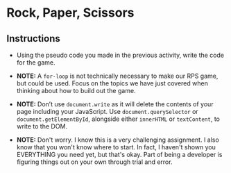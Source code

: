 # Rock, Paper, Scissors

## Instructions

- Using the pseudo code you made in the previous activity, write the code for the game.

- **NOTE:** A `for-loop` is not technically necessary to make our RPS game, but could be used. Focus on the topics we have just covered when thinking about how to build out the game.

- **NOTE:** Don’t use `document.write` as it will delete the contents of your page including your JavaScript. Use `document.querySelector` or `document.getElementById`, alongside either `innerHTML` or `textContent`, to write to the DOM.

- **NOTE:** Don't worry. I know this is a very challenging assignment. I also know that you won't know where to start. In fact, I haven't shown you EVERYTHING you need yet, but that's okay. Part of being a developer is figuring things out on your own through trial and error.
